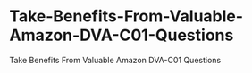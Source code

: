 # Take-Benefits-From-Valuable-Amazon-DVA-C01-Questions
Take Benefits From Valuable Amazon DVA-C01 Questions
